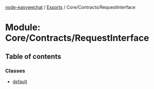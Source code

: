 [node-easywechat](../README.md) / [Exports](../modules.md) / Core/Contracts/RequestInterface

# Module: Core/Contracts/RequestInterface

## Table of contents

### Classes

- [default](../classes/Core_Contracts_RequestInterface.default.md)
